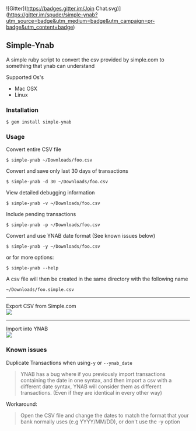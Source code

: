 ![Gitter](https://badges.gitter.im/Join Chat.svg)](https://gitter.im/spuder/simple-ynab?utm_source=badge&utm_medium=badge&utm_campaign=pr-badge&utm_content=badge)

## Simple-Ynab

A simple ruby script to convert the csv provided by simple.com to something that ynab can understand

Supported Os's
- Mac OSX
- Linux

### Installation

    $ gem install simple-ynab

### Usage

Convert entire CSV file  

    $ simple-ynab ~/Downloads/foo.csv
    
Convert and save only last 30 days of transactions

    $ simple-ynab -d 30 ~/Downloads/foo.csv
    
View detailed debugging information

    $ simple-ynab -v ~/Downloads/foo.csv
         
Include pending transactions

    $ simple-ynab -p ~/Downloads/foo.csv
    
Convert and use YNAB date format (See known issues below)

    $ simple-ynab -y ~/Downloads/foo.csv

or for more options:

    $ simple-ynab --help

A csv file will then be created in the same directory with the following name

    ~/Downloads/foo.simple.csv


----  
Export CSV from Simple.com  
![](http://cl.ly/image/1d0N2n2q2g1o/download/Screenshot%202014-11-11%2009.27.39.png)

----  
Import into YNAB  
![](http://cl.ly/image/1U2J1n413K18/Screenshot%202014-11-11%2012.06.40.png)


### Known issues

Duplicate Transactions when using`-y` or `--ynab_date`

> YNAB has a bug where if you previously import transactions containing the date in one syntax, and then import a csv with a different date syntax, YNAB will consider them as different transactions. (Even if they are identical in every other way)

Workaround:

> Open the CSV file and change the dates to match the format that your bank normally uses (e.g YYYY/MM/DD), or don't use the -y option
